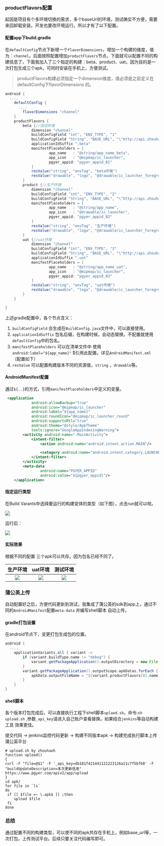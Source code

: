 ### productFlavors配置

起因是项目有个多环境切换的需求，多个baseUrl的环境，测试确实不方便，需要来回卸载安装。开发也要改环境运行。所以才有了以下配置。

#### 配置app下build.gradle

在`defaultConfig`节点下新增一个`flavorDimensions`，增加一个构建的维度，值为：`channel`。后面按照配置增加`productFlavors`节点，下面就可以配置不同的构建信息了，下面我加入了三个指定的构建：beta、product、uat。因为目的是一次打包生成三个apk，可同时安装在手机上，方便测试。

> productFlavors构建必须指定一个dimension维度，值必须是之前定义在defaultConfig下flavorDimensions 的。

```groovy
android {
  ....
    defaultConfig {
      ....
        flavorDimensions "channel"
    }
    productFlavors {
        beta {//测试环境
            dimension "channel"
            buildConfigField "int", "ENV_TYPE", "1"
            buildConfigField "String", "BASE_URL", "\"http://api.zhouhaoh.com/test/\""
            applicationIdSuffix ".beta"
            manifestPlaceholders = [
                    app_name   : "@string/app_name_beta",
                    app_icon   : "@mipmap/ic_launcher",
                    pgyer_appid: "pgyer_appid_01"
            ]
            resValue("string", "envTag", "beta环境")
            resValue("drawable", "logo", "@drawable/ic_launcher_foreground_beta")
        }
        product {//生产环境
            dimension "channel"
            buildConfigField "int", "ENV_TYPE", "2"
            buildConfigField "String", "BASE_URL", "\"http://api.zhouhaoh.com/product/\""
            manifestPlaceholders = [
                    app_name   : "@string/app_name",
                    app_icon   : "@drawable/ic_launcher",
                    pgyer_appid: "pgyer_appid_02"
            ]
            resValue("string", "envTag", "生产环境")
            resValue("drawable", "logo", "@drawable/ic_launcher_foreground_pro")
        }
        uat {//uat环境
            dimension "channel"
            buildConfigField "int", "ENV_TYPE", "3"
            buildConfigField "String", "BASE_URL", "\"http://api.zhouhaoh.com/uat/\""
            applicationIdSuffix ".uat"
            manifestPlaceholders = [
                    app_name   : "@string/app_name_uat",
                    app_icon   : "@mipmap/ic_launcher",
                    pgyer_appid: "pgyer_appid_03"
            ]
            resValue("string", "envTag", "uat环境")
            resValue("drawable", "logo", "@drawable/ic_launcher_foreground_uat")
        }
    }

}
```

上述gradle配置中，各个节点含义：

1. `buildConfigField` 会生成在`BuildConfig.java`文件中，可以直接使用。
2. `applicationIdSuffix` 包名后缀，在构建时候，会动态替换。不配置就使用`defaultConfig`中的包名。
3. `manifestPlaceholders` 可以在清单文件中 使用 `android:label="${app_name}"` $引用此配置。详见`AndroidManifest.xml` （配置如下）
4. `resValue` 可以配置构建版本不同的资源值，`string` ，`drawable`等。



#### AndroidManifest配置

通过`${..}`的方式，引用`manifestPlaceholders`中定义的变量。

```xml
 <application
            android:allowBackup="true"
            android:icon="@mipmap/ic_launcher"
            android:label="${app_name}"
            android:roundIcon="@mipmap/ic_launcher_round"
            android:supportsRtl="true"
            android:theme="@style/AppTheme"
            tools:ignore="GoogleAppIndexingWarning">
        <activity android:name=".MainActivity">
            <intent-filter>
                <action android:name="android.intent.action.MAIN"/>

                <category android:name="android.intent.category.LAUNCHER"/>
            </intent-filter>
        </activity>
        <meta-data
                android:name="PGYER_APPID"
                android:value="${pgyer_appid}"/>
    </application>
```



#### 指定运行类型

在Build Varants中选择要运行的构建变体的类型（如下图），点击run就可以啦。

![](https://raw.githubusercontent.com/zhouhaoo/flavors/master/screenshot/20190128162617.png)

运行后：

![](https://raw.githubusercontent.com/zhouhaoo/flavors/master/screenshot/device-2019-01-28-161918.png)


#### 实际效果

根据不同的配置 三个apk可以共存。因为包名已经不同了。

|                   生产环境                   | uat环境 | 测试环境 |
| :------------------------------------------: | :-----: | :------: |
| ![](https://raw.githubusercontent.com/zhouhaoo/flavors/master/screenshot/device-2019-01-28-161946.png)|![](https://raw.githubusercontent.com/zhouhaoo/flavors/master/screenshot/device-2019-01-28-162015.png)|![](https://raw.githubusercontent.com/zhouhaoo/flavors/master/screenshot/device-2019-01-28-161959.png)|

### 蒲公英上传

自动配置好之后，方便代码更新到测试，我集成了蒲公英的sdk到app上，通过不同的`AndroidManifest`配置`meta-data` 并编写shell脚本 自动上传。

#### gradle打包设置

在android节点下，变更打包生成包的位置。

```groovy
android {
  ....
    applicationVariants.all { variant ->
        if (variant.buildType.name != "debug") {
            variant.getPackageApplication().outputDirectory = new File(project.rootDir.absolutePath + "/apk")
        }
        variant.getPackageApplication().outputScope.apkDatas.forEach { apkData ->
            apkData.outputFileName = "${variant.productFlavors[0].name}-v${variant.versionName}.apk"
        }
    }
}
```

#### shell脚本

各个版本打包完成后，可以直接执行工程下shell脚本`uplaod.sh`，命令:`sh upload.sh` ,参数`_api_key`请进入自己账户查看替换。如果结合`jenkins`等自动构建工具 效果更佳。

提交代码 -> jenkins监控代码更新 -> 构建不同版本apk -> 构建完成执行脚本上传蒲公英平台



```shell
# upload.sh by zhouhaoh
function upload()
{
curl -F "file=@$1" -F '_api_key=db181f421441121223126a11c7f5bf68' -F "buildUpdateDescription=本次更新信息" https://www.pgyer.com/apiv2/app/upload
}
cd apk/
for file in `ls`
do
 if [[ $file =~ \.apk$ ]] ;then
    upload $file
 fi
done
```

### 总结

通过配置不同的构建类型，可以使不同的apk共存在手机上，例如base_url等，一次打包，上传测试平台。后续只要关注代码编写即可。